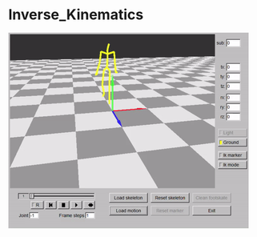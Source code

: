 # Inverse_Kinematics

![alt text](https://github.com/LYC0320/Inverse_Kinematics/blob/master/Example01.gif)
